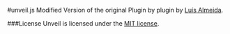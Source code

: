 #unveil.js 
Modified Version of the original Plugin by plugin by [Luís Almeida](https://github.com/luis-almeida/unveil).

###License
Unveil is licensed under the [MIT license](http://opensource.org/licenses/MIT).
